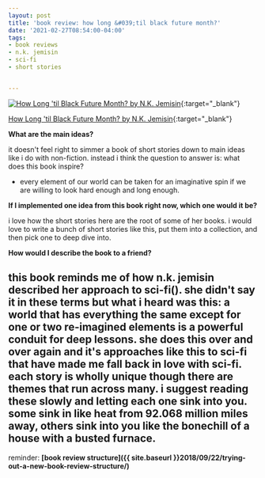 ```yaml
---
layout: post
title: 'book review: how long &#039;til black future month?'
date: '2021-02-27T08:54:00-04:00'
tags:
- book reviews
- n.k. jemisin
- sci-fi
- short stories


--- 
```




[![How Long 'til Black Future Month? by N.K. Jemisin](https://i.gr-assets.com/images/S/compressed.photo.goodreads.com/books/1535169689l/40855636.jpg)](https://www.goodreads.com/book/show/40855636-how-long-til-black-future-month){:target="_blank"}

[How Long 'til Black Future Month? by N.K. Jemisin](https://www.goodreads.com/book/show/40855636-how-long-til-black-future-month){:target="_blank"}



<b>What are the main ideas?</b> 

it doesn't feel right to simmer a book of short stories down to main ideas like i do with non-fiction. instead i think the question to answer is: what does this book inspire? 

* every element of our world can be taken for an imaginative spin if we are willing to look hard enough and long enough. 


<b>If I implemented one idea from this book right now, which one would it be?</b>

i love how the short stories here are the root of some of her books. i would love to write a bunch of short stories like this, put them into a collection, and then pick one to deep dive into. 


<b>How would I describe the book to a friend?</b>

this book reminds me of how n.k. jemisin described her approach to sci-fi(). she didn't say it in these terms but what i heard was this: a world that has everything the same except for one or two re-imagined elements is a powerful conduit for deep lessons. she does this over and over again and it's approaches like this to sci-fi that have made me fall back in love with sci-fi. each story is wholly unique though there are themes that run across many. i suggest reading these slowly and letting each one sink into you. some sink in like heat from 92.068 million miles away, others sink into you like the bonechill of a house with a busted furnace. 
---

reminder: **[book review structure]({{ site.baseurl }}2018/09/22/trying-out-a-new-book-review-structure/)**

<!-- hyperlink bank -->


<!-- &#042; = asterisk -->
<!-- &#039; = single quote '-->

